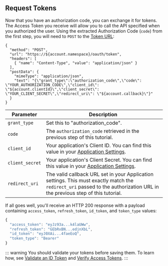 ## Request Tokens

Now that you have an authorization code, you can exchange it for tokens. The Access Token you receive will allow you to call the API specified when you authorized the user. Using the extracted Authorization Code (`code`) from the first step, you will need to `POST` to the [Token URL](/api/authentication?http#authorization-code):

```har
{
  "method": "POST",
  "url": "https://${account.namespace}/oauth/token",
  "headers": [
    { "name": "Content-Type", "value": "application/json" }
  ],
  "postData": {
    "mimeType": "application/json",
    "text": "{\"grant_type\":\"authorization_code\",\"code\": \"YOUR_AUTHORIZATION_CODE\",\"client_id\": \"${account.clientId}\",\"client_secret\": \"YOUR_CLIENT_SECRET\",\"redirect_uri\": \"${account.callback}\"}"
  }
}
```

| Parameter | Description |
| --------- | ----------- |
| `grant_type`    | Set this to "authorization_code". |
| `code`          | The `authorization_code` retrieved in the previous step of this tutorial. |
| `client_id`     | Your application's Client ID. You can find this value in your [Application Settings](${manage_url}/#/Applications/${account.clientId}/settings). |
| `client_secret` | Your application's Client Secret. You can find this value in your [Application Settings](${manage_url}/#/Applications/${account.clientId}/settings). |
| `redirect_uri`  | The valid callback URL set in your Application settings. This must exactly match the `redirect_uri` passed to the authorization URL in the previous step of this tutorial. |

If all goes well, you'll receive an HTTP 200 response with a payload containing `access_token`, `refresh_token`, `id_token`, and `token_type` values:

```js
{
  "access_token": "eyJz93a...k4laUWw",
  "refresh_token": "GEbRxBN...edjnXbL",
  "id_token": "eyJ0XAi...4faeEoQ",
  "token_type": "Bearer"
}
```

::: warning
You should validate your tokens before saving them. To learn how, see [Validate an ID Token](/tokens/id-token#validate-an-id-token) and [Verify Access Tokens](/api-auth/tutorials/verify-access-token).
:::

